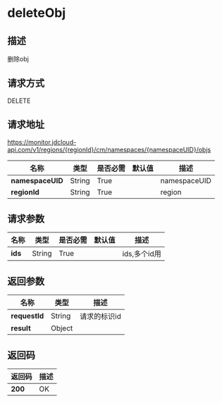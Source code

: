 # deleteObj


## 描述
删除obj

## 请求方式
DELETE

## 请求地址
https://monitor.jdcloud-api.com/v1/regions/{regionId}/cm/namespaces/{namespaceUID}/objs

|名称|类型|是否必需|默认值|描述|
|---|---|---|---|---|
|**namespaceUID**|String|True| |namespaceUID|
|**regionId**|String|True| |region|

## 请求参数
|名称|类型|是否必需|默认值|描述|
|---|---|---|---|---|
|**ids**|String|True| |ids,多个id用|分隔|


## 返回参数
|名称|类型|描述|
|---|---|---|
|**requestId**|String|请求的标识id|
|**result**|Object| |


## 返回码
|返回码|描述|
|---|---|
|**200**|OK|
